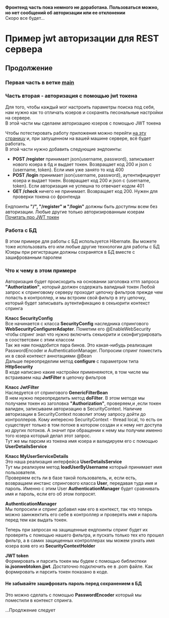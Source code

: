 **Фронтенд часть пока немного не доработана. Пользоваться можно, но нет сообщений об авторизации или ее отклонении**   
Скоро все будет...
# Пример jwt авторизации для REST сервера 
## Продолжение
### Первая часть в ветке [main](https://github.com/sergey-oreshkin/news-service/tree/main)
### Часть вторая - авторизация с помощью jwt токена

Для того, чтобы каждый мог настроить параметры поиска под себя, нам нужно как то отличать юзеров
и сохранять песональные настройки на сервере.   
В этой части мы сделаем авторизацию юзеров с помощью JWT токена 

Чтобы потестировать работу приложения можно перейти [на эту страницу](https://sergey-oreshkin.github.io/news-searcher-react/) и, при запущенном на вашей машине сервере, всё будет работать.   
В этой части нужно добавить следующие эндпоинты:
- **POST /register** принимает json{username, password}, записывает нового юзера в бд и выдает токен.
Возвращает код 200 и json с {username, token}. Если имя уже занято то код 400
- **POST /login** принимает json{username, password}, аутентифицирует юзера и выдает токен.
Возвращает код 200 и json с {username, token}. Если авторизация не успешна то отвечает кодом 401
- **GET /check** ничего не принимает. Возвращает код 200. Нужен для проверки токена со фронтенда

Ендпоинты **"/", "/register" и "/login"** должны быть доступны всем без авторизации.
Любые другие только авторизированным юзерам   
[Почитать про JWT токен](https://ru.wikipedia.org/wiki/JSON_Web_Token)   

### Работа с БД
В этом примере для работы с БД используется Hibernate. Вы можете тоже использовать его или любые другие
технологии для работы с БД   
Юзеры при регистрации должны сохранятся в БД вместе с зашифрованным паролем

### Что к чему в этом примере
Авторизация будет происходить на основании заголовка хттп запроса **"Authorization"**,
который должен содержать валидный токен
Любой запрос к спринговому серверу проходит цепочку фильтров прежде чем попасть в контроллер,
и мы встроим свой фильтр в эту цепочку, который будет записывать аутентификацию в секьюрити контекст спринга 

**Класс SecurityConfig**   
Вcе начинается с класса **SecurityConfig** наследника спрингового **WebSecurityConfigurerAdapter**. Пометим его @EnableWebSecurity чтобы спринг знал
что нужно включить секьюрити и сконфигурировать в соостветсвии с этим классом   
Так же нам понадобится пара бинов. Это какая-нибудь реализация PasswordEncoder и AuthenticationManager.
Попросим спринг поместить их в свой контекст аннотациями @Bean   
Дальше переопределим метод **configure** c параметром типа **HttpSecurity**   
В коде написано какие настройки применеяются, в том числе мы встраиваем наш **JwtFilter** в цепочку фильтров   

**Класс JwtFilter**   
Наследуется от спрингового **GenericFilterBean**   
В нем нужно переопределить метод **doFilter**. В этом методе мы получаем токен из заголовка **"Authorization"**,
проверяем,и ,если токен валиден, записываем авторизацию в SecurityContext. Наличие авторизации в SecurityContext
позволит этому запросу дойти до контроллеров. Кому интересно SecurityContext - thread local, то есть он существует
только в том потоке в котором создан и к нему нет доступа из других потоков. А значит при обращении к нему мы
получим именно того юзера который делал этот запрос.   
Тут же мы парсим из токена имя юзера и валидируем его с помощью **UserDetailsService**   

**Класс MyUserServiceDetails**   
Это наша реализация интерфейса **UserDetailsService**   
Тут мы реализуем метод **loadUserByUsername** который принимает имя пользователя.   
Проверяем есть ли в базе такой пользователь, и, если есть, возвращаем инстанс спрингового класса **User**, 
передавая туда имя и пароль. Именно с этим User **AuthenticationManager** будет сравнивать имя и пароль,
если его об этом попросят.

**AuthenticationManager**   
Мы попросили и спринг добавил нам его в контекст, так что теперь можно заинжектить его себе в контроллер
и проверять имя и пароль перед тем как выдать токен. 

Теперь при запросах на защищенные ендпоинты спринг будет их проверять с помощью нашего фильтра,
и пускать только тех кто прошел фильтр,
а в самих защищенных контроллерах мы можем узнать имя юзера взяв его из **SecurityContextHolder**

**JWT token**   
Формировать и парсить токен мы будем с помощью библиотеки **io.jsonwebtoken.jjwt**. 
Достаточно подключить ее в .pom файле.
Как формировать и парсить токен показано в коде.

#### Не забывайте зашифровать пароль перед сохранением в БД
Это можно сделать с помощью **PasswordEncoder** который мы поместили в контекст спринга.

...Продлжение следует


